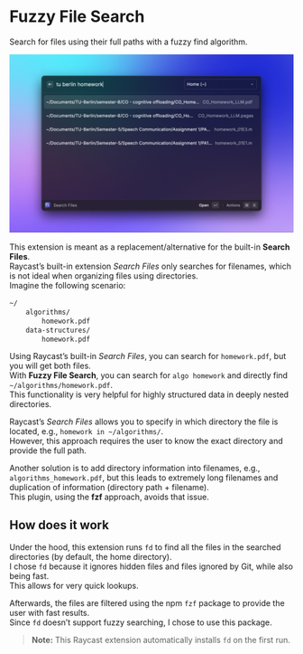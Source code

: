 # Fuzzy File Search

Search for files using their full paths with a fuzzy find algorithm.

![screenshot](./metadata/fuzzy-file-search-1.png)

This extension is meant as a replacement/alternative for the built-in **Search Files**.  
Raycast’s built-in extension _Search Files_ only searches for filenames, which is not ideal when organizing files using directories.  
Imagine the following scenario:

```
~/
    algorithms/
        homework.pdf
    data-structures/
        homework.pdf
```

Using Raycast’s built-in _Search Files_, you can search for `homework.pdf`, but you will get both files.  
With **Fuzzy File Search**, you can search for `algo homework` and directly find `~/algorithms/homework.pdf`.  
This functionality is very helpful for highly structured data in deeply nested directories.

Raycast’s _Search Files_ allows you to specify in which directory the file is located, e.g., `homework in ~/algorithms/`.  
However, this approach requires the user to know the exact directory and provide the full path.

Another solution is to add directory information into filenames, e.g., `algorithms_homework.pdf`, but this leads to extremely long filenames and duplication of information (directory path + filename).  
This plugin, using the **fzf** approach, avoids that issue.

## How does it work

Under the hood, this extension runs `fd` to find all the files in the searched directories (by default, the home directory).  
I chose `fd` because it ignores hidden files and files ignored by Git, while also being fast.  
This allows for very quick lookups.

Afterwards, the files are filtered using the npm `fzf` package to provide the user with fast results.  
Since `fd` doesn’t support fuzzy searching, I chose to use this package.

> **Note:** This Raycast extension automatically installs `fd` on the first run.
